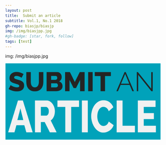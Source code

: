 ```yaml
---
layout: post
title:  Submit an article
subtitle: Vol.1, No.1 2018
gh-repo: biasjp/biasjp
img: /img/biasjpp.jpg
#gh-badge: [star, fork, follow]
tags: [test]
---
```


img: /img/biasjpp.jpg

<a href="https://www.manuscriptlink.com/journals/biasjp"><img border="0" alt="Submit" src="/img/submit.png">

